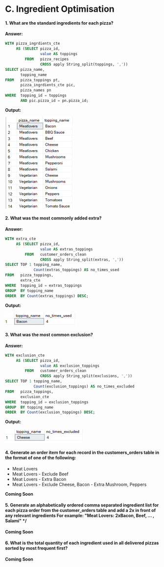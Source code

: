 # C. Ingredient Optimisation #

#### 1. What are the standard ingredients for each pizza?

**Answer:**

````sql
WITH pizza_ingrdients_cte
     AS (SELECT pizza_id,
                value AS toppings
         FROM   pizza_recipes
                CROSS apply String_split(toppings, ','))
SELECT pizza_name,
       topping_name
FROM   pizza_toppings pt,
       pizza_ingrdients_cte pic,
       pizza_names pn
WHERE  topping_id = toppings
       AND pic.pizza_id = pn.pizza_id; 
````

**Output:**

![My Image](C.images/sol1.png)

#### 2. What was the most commonly added extra?

**Answer:**

````sql
WITH extra_cte
     AS (SELECT pizza_id,
                value AS extras_toppings
         FROM   customer_orders_clean
                CROSS apply String_split(extras, ','))
SELECT TOP 1 topping_name,
             Count(extras_toppings) AS no_times_used
FROM   pizza_toppings,
       extra_cte
WHERE  topping_id = extras_toppings
GROUP  BY topping_name
ORDER  BY Count(extras_toppings) DESC; 
````

**Output:**

![My Image](C.images/sol2.png)

#### 3. What was the most common exclusion?

**Answer:**

````sql
WITH exclusion_cte
     AS (SELECT pizza_id,
                value AS exclusion_toppings
         FROM   customer_orders_clean
                CROSS apply String_split(exclusions, ','))
SELECT TOP 1 topping_name,
             Count(exclusion_toppings) AS no_times_excluded
FROM   pizza_toppings,
       exclusion_cte
WHERE  topping_id = exclusion_toppings
GROUP  BY topping_name
ORDER  BY Count(exclusion_toppings) DESC; 
````

**Output:**

![My Image](C.images/sol3.png)

#### 4. Generate an order item for each record in the customers_orders table in the format of one of the following:
- Meat Lovers
- Meat Lovers - Exclude Beef
- Meat Lovers - Extra Bacon
- Meat Lovers - Exclude Cheese, Bacon - Extra Mushroom, Peppers

**Coming Soon**


#### 5. Generate an alphabetically ordered comma separated ingredient list for each pizza order from the customer_orders table and add a 2x in front of any relevant ingredients For example: "Meat Lovers: 2xBacon, Beef, ... , Salami" */ ####

**Coming Soon**


#### 6. What is the total quantity of each ingredient used in all delivered pizzas sorted by most frequent first?

**Coming Soon**

